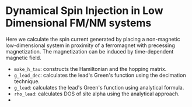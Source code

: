 # Dynamical Spin Injection in Low Dimensional FM/NM systems

Here we calculate the spin current generated by placing a non-magnetic 
low-dimensional system in proximity of a ferromagnet with precessing 
magnetization. The magnetization can be induced by time-dependent 
magnetic field. 

* `make_h_tau`: constructs the Hamiltonian and the hopping matrix.
* `g_lead_dec`: calculates the lead's Green's function using the decimation
  technique.
* `g_lead`: calculates the lead's Green's function using analytical formula.
* `rho_lead`: calculates DOS of site alpha using the analytical approach.
*